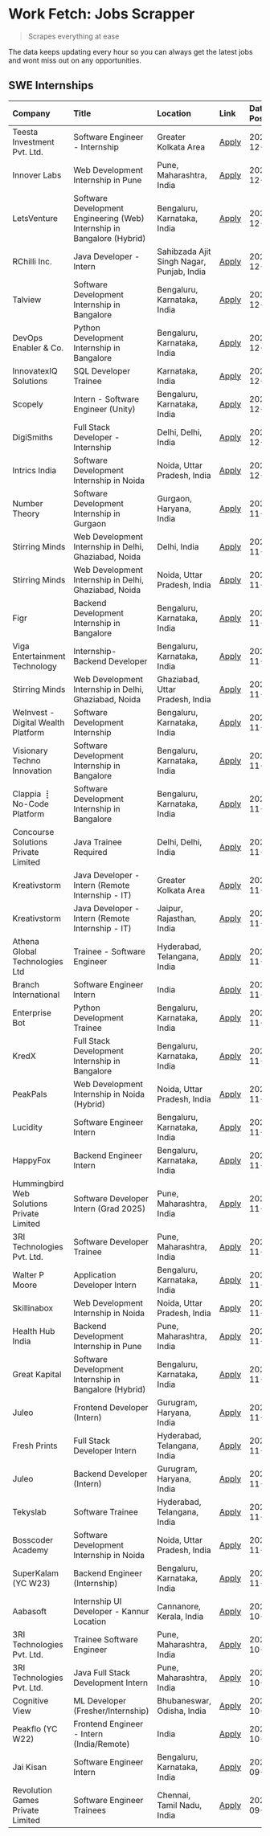 # Work Fetch: Jobs Scrapper
> Scrapes everything at ease

The data keeps updating every hour so you can always get the latest jobs and wont miss out on any opportunities.

## SWE Internships
<!--START_SECTION:workfetch-->
| Company                                   | Title                                                                   | Location                                  | Link                                                                                                                                                                                                                                            | Date Posted   |
|:------------------------------------------|:------------------------------------------------------------------------|:------------------------------------------|:------------------------------------------------------------------------------------------------------------------------------------------------------------------------------------------------------------------------------------------------|:--------------|
| Teesta Investment Pvt. Ltd.               | Software Engineer - Internship                                          | Greater Kolkata Area                      | [Apply](https://in.linkedin.com/jobs/view/software-engineer-internship-at-teesta-investment-pvt-ltd-4091876508?position=31&pageNum=0&refId=1YVJUhVA9PpTR9mkKpmdeA%3D%3D&trackingId=HH57S5CnnysB0VcyhoLUqw%3D%3D)                                | 2024-12-06    |
| Innover Labs                              | Web Development Internship in Pune                                      | Pune, Maharashtra, India                  | [Apply](https://in.linkedin.com/jobs/view/web-development-internship-in-pune-at-innover-labs-4091603204?position=36&pageNum=0&refId=1YVJUhVA9PpTR9mkKpmdeA%3D%3D&trackingId=TFRS90Zv4lP2lDKN6MHjvw%3D%3D)                                       | 2024-12-06    |
| LetsVenture                               | Software Development Engineering (Web) Internship in Bangalore (Hybrid) | Bengaluru, Karnataka, India               | [Apply](https://in.linkedin.com/jobs/view/software-development-engineering-web-internship-in-bangalore-hybrid-at-letsventure-4091603237?position=48&pageNum=0&refId=1YVJUhVA9PpTR9mkKpmdeA%3D%3D&trackingId=Lo%2BJQ9l%2FxwEHmQKd6hRt%2Fg%3D%3D) | 2024-12-06    |
| RChilli Inc.                              | Java Developer - Intern                                                 | Sahibzada Ajit Singh Nagar, Punjab, India | [Apply](https://in.linkedin.com/jobs/view/java-developer-intern-at-rchilli-inc-4091299457?position=52&pageNum=0&refId=1YVJUhVA9PpTR9mkKpmdeA%3D%3D&trackingId=aqYpPH5BicUyCZR5RdGv%2Fg%3D%3D)                                                   | 2024-12-05    |
| Talview                                   | Software Development Internship in Bangalore                            | Bengaluru, Karnataka, India               | [Apply](https://in.linkedin.com/jobs/view/software-development-internship-in-bangalore-at-talview-4089000537?position=4&pageNum=0&refId=1YVJUhVA9PpTR9mkKpmdeA%3D%3D&trackingId=u8dRXWLdBChbcg9%2FBYxijQ%3D%3D)                                 | 2024-12-04    |
| DevOps Enabler & Co.                      | Python Development Internship in Bangalore                              | Bengaluru, Karnataka, India               | [Apply](https://in.linkedin.com/jobs/view/python-development-internship-in-bangalore-at-devops-enabler-co-4088596906?position=50&pageNum=0&refId=1YVJUhVA9PpTR9mkKpmdeA%3D%3D&trackingId=6yfHZxEbpjBksvUpcgDzLg%3D%3D)                          | 2024-12-04    |
| InnovatexIQ Solutions                     | SQL Developer Trainee                                                   | Karnataka, India                          | [Apply](https://in.linkedin.com/jobs/view/sql-developer-trainee-at-innovatexiq-solutions-4090206914?position=45&pageNum=0&refId=1YVJUhVA9PpTR9mkKpmdeA%3D%3D&trackingId=Nc3X2K5PRcASGAoCKPg%2BsQ%3D%3D)                                         | 2024-12-03    |
| Scopely                                   | Intern - Software Engineer (Unity)                                      | Bengaluru, Karnataka, India               | [Apply](https://in.linkedin.com/jobs/view/intern-software-engineer-unity-at-scopely-4074050850?position=57&pageNum=0&refId=1YVJUhVA9PpTR9mkKpmdeA%3D%3D&trackingId=HtB20NWDacmAJkij7Bf8gQ%3D%3D)                                                | 2024-12-03    |
| DigiSmiths                                | Full Stack Developer - Internship                                       | Delhi, Delhi, India                       | [Apply](https://in.linkedin.com/jobs/view/full-stack-developer-internship-at-digismiths-4089589512?position=54&pageNum=0&refId=1YVJUhVA9PpTR9mkKpmdeA%3D%3D&trackingId=N1OU%2BLHaapo%2FC1Cnk%2FRl6w%3D%3D)                                      | 2024-12-02    |
| Intrics India                             | Software Development Internship in Noida                                | Noida, Uttar Pradesh, India               | [Apply](https://in.linkedin.com/jobs/view/software-development-internship-in-noida-at-intrics-india-4088621201?position=12&pageNum=0&refId=1YVJUhVA9PpTR9mkKpmdeA%3D%3D&trackingId=az%2Fr%2FTxmyyzFdxM8GRp0Qg%3D%3D)                            | 2024-12-01    |
| Number Theory                             | Software Development Internship in Gurgaon                              | Gurgaon, Haryana, India                   | [Apply](https://in.linkedin.com/jobs/view/software-development-internship-in-gurgaon-at-number-theory-4087550503?position=18&pageNum=0&refId=1YVJUhVA9PpTR9mkKpmdeA%3D%3D&trackingId=kAkPeBL%2BCZGZnSak9Fy75A%3D%3D)                            | 2024-11-29    |
| Stirring Minds                            | Web Development Internship in Delhi, Ghaziabad, Noida                   | Delhi, India                              | [Apply](https://in.linkedin.com/jobs/view/web-development-internship-in-delhi-ghaziabad-noida-at-stirring-minds-4087549741?position=35&pageNum=0&refId=1YVJUhVA9PpTR9mkKpmdeA%3D%3D&trackingId=QGZyxtjQPf%2Fc9RSAsJajcA%3D%3D)                  | 2024-11-29    |
| Stirring Minds                            | Web Development Internship in Delhi, Ghaziabad, Noida                   | Noida, Uttar Pradesh, India               | [Apply](https://in.linkedin.com/jobs/view/web-development-internship-in-delhi-ghaziabad-noida-at-stirring-minds-4087549740?position=43&pageNum=0&refId=1YVJUhVA9PpTR9mkKpmdeA%3D%3D&trackingId=xBuDnMPCZxj4UkE%2FbP6a7Q%3D%3D)                  | 2024-11-29    |
| Figr                                      | Backend Development Internship in Bangalore                             | Bengaluru, Karnataka, India               | [Apply](https://in.linkedin.com/jobs/view/backend-development-internship-in-bangalore-at-figr-4087552209?position=49&pageNum=0&refId=1YVJUhVA9PpTR9mkKpmdeA%3D%3D&trackingId=8rxkMwFc5P9QWgcPJGTrRg%3D%3D)                                      | 2024-11-29    |
| Viga Entertainment Technology             | Internship-Backend Developer                                            | Bengaluru, Karnataka, India               | [Apply](https://in.linkedin.com/jobs/view/internship-backend-developer-at-viga-entertainment-technology-4088112436?position=58&pageNum=0&refId=1YVJUhVA9PpTR9mkKpmdeA%3D%3D&trackingId=f7i5Wq6PZieYuAXDSDCn0Q%3D%3D)                            | 2024-11-29    |
| Stirring Minds                            | Web Development Internship in Delhi, Ghaziabad, Noida                   | Ghaziabad, Uttar Pradesh, India           | [Apply](https://in.linkedin.com/jobs/view/web-development-internship-in-delhi-ghaziabad-noida-at-stirring-minds-4087549736?position=60&pageNum=0&refId=1YVJUhVA9PpTR9mkKpmdeA%3D%3D&trackingId=xwag4Zh2SBrSdw24AkXxoQ%3D%3D)                    | 2024-11-29    |
| WeInvest - Digital Wealth Platform        | Software Development Internship                                         | Bengaluru, Karnataka, India               | [Apply](https://in.linkedin.com/jobs/view/software-development-internship-at-weinvest-digital-wealth-platform-4087292999?position=2&pageNum=0&refId=1YVJUhVA9PpTR9mkKpmdeA%3D%3D&trackingId=gAyJO4196JS99xffVYylBg%3D%3D)                       | 2024-11-28    |
| Visionary Techno Innovation               | Software Development Internship in Bangalore                            | Bengaluru, Karnataka, India               | [Apply](https://in.linkedin.com/jobs/view/software-development-internship-in-bangalore-at-visionary-techno-innovation-4086916247?position=5&pageNum=0&refId=1YVJUhVA9PpTR9mkKpmdeA%3D%3D&trackingId=qsh%2BIEGrt5Mez73sG55FGQ%3D%3D)             | 2024-11-28    |
| Clappia ⢸ No-Code Platform                | Software Development Internship in Bangalore                            | Bengaluru, Karnataka, India               | [Apply](https://in.linkedin.com/jobs/view/software-development-internship-in-bangalore-at-clappia-%E2%A2%B8-no-code-platform-4086916232?position=15&pageNum=0&refId=1YVJUhVA9PpTR9mkKpmdeA%3D%3D&trackingId=GWqh87wpwstte5uLLiG1nw%3D%3D)       | 2024-11-28    |
| Concourse Solutions Private Limited       | Java Trainee Required                                                   | Delhi, Delhi, India                       | [Apply](https://in.linkedin.com/jobs/view/java-trainee-required-at-concourse-solutions-private-limited-4087289970?position=19&pageNum=0&refId=1YVJUhVA9PpTR9mkKpmdeA%3D%3D&trackingId=LYiAyb0sDWd8kGSs%2FcGjuw%3D%3D)                           | 2024-11-28    |
| Kreativstorm                              | Java Developer - Intern (Remote Internship - IT)                        | Greater Kolkata Area                      | [Apply](https://in.linkedin.com/jobs/view/java-developer-intern-remote-internship-it-at-kreativstorm-4087221036?position=29&pageNum=0&refId=1YVJUhVA9PpTR9mkKpmdeA%3D%3D&trackingId=rQSlcUHqnognrn%2BQfomFKg%3D%3D)                             | 2024-11-28    |
| Kreativstorm                              | Java Developer - Intern (Remote Internship - IT)                        | Jaipur, Rajasthan, India                  | [Apply](https://in.linkedin.com/jobs/view/java-developer-intern-remote-internship-it-at-kreativstorm-4087216561?position=38&pageNum=0&refId=1YVJUhVA9PpTR9mkKpmdeA%3D%3D&trackingId=3MDSlLnf14HcNkx8QhG93w%3D%3D)                               | 2024-11-28    |
| Athena Global Technologies Ltd            | Trainee - Software Engineer                                             | Hyderabad, Telangana, India               | [Apply](https://in.linkedin.com/jobs/view/trainee-software-engineer-at-athena-global-technologies-ltd-4087205108?position=41&pageNum=0&refId=1YVJUhVA9PpTR9mkKpmdeA%3D%3D&trackingId=QdTzmcdurcaqGuA10ozpzw%3D%3D)                              | 2024-11-28    |
| Branch International                      | Software Engineer Intern                                                | India                                     | [Apply](https://in.linkedin.com/jobs/view/software-engineer-intern-at-branch-international-4054425650?position=40&pageNum=0&refId=1YVJUhVA9PpTR9mkKpmdeA%3D%3D&trackingId=HMryeK0UAcVbb5fuFUxvOQ%3D%3D)                                         | 2024-11-26    |
| Enterprise Bot                            | Python Development Trainee                                              | Bengaluru, Karnataka, India               | [Apply](https://in.linkedin.com/jobs/view/python-development-trainee-at-enterprise-bot-4084354604?position=32&pageNum=0&refId=1YVJUhVA9PpTR9mkKpmdeA%3D%3D&trackingId=k8ukOvjazefz%2BmJubV6cKQ%3D%3D)                                           | 2024-11-24    |
| KredX                                     | Full Stack Development Internship in Bangalore                          | Bengaluru, Karnataka, India               | [Apply](https://in.linkedin.com/jobs/view/full-stack-development-internship-in-bangalore-at-kredx-4082021747?position=6&pageNum=0&refId=1YVJUhVA9PpTR9mkKpmdeA%3D%3D&trackingId=4ZS7OpKp6RTcILT1EFAKuA%3D%3D)                                   | 2024-11-22    |
| PeakPals                                  | Web Development Internship in Noida (Hybrid)                            | Noida, Uttar Pradesh, India               | [Apply](https://in.linkedin.com/jobs/view/web-development-internship-in-noida-hybrid-at-peakpals-4082025102?position=37&pageNum=0&refId=1YVJUhVA9PpTR9mkKpmdeA%3D%3D&trackingId=uTHNc1Nv%2BiwrQRrf55EehQ%3D%3D)                                 | 2024-11-22    |
| Lucidity                                  | Software Engineer Intern                                                | Bengaluru, Karnataka, India               | [Apply](https://in.linkedin.com/jobs/view/software-engineer-intern-at-lucidity-4081805788?position=11&pageNum=0&refId=1YVJUhVA9PpTR9mkKpmdeA%3D%3D&trackingId=XyV76BA5YMF8ClXt8jPJZg%3D%3D)                                                     | 2024-11-21    |
| HappyFox                                  | Backend Engineer Intern                                                 | Bengaluru, Karnataka, India               | [Apply](https://in.linkedin.com/jobs/view/backend-engineer-intern-at-happyfox-4079265240?position=51&pageNum=0&refId=1YVJUhVA9PpTR9mkKpmdeA%3D%3D&trackingId=7RsosWeK3nNh67LijjZRBg%3D%3D)                                                      | 2024-11-21    |
| Hummingbird Web Solutions Private Limited | Software Developer Intern (Grad 2025)                                   | Pune, Maharashtra, India                  | [Apply](https://in.linkedin.com/jobs/view/software-developer-intern-grad-2025-at-hummingbird-web-solutions-private-limited-4079796998?position=53&pageNum=0&refId=1YVJUhVA9PpTR9mkKpmdeA%3D%3D&trackingId=O6zj4YibyO1rA1TUObYaxQ%3D%3D)         | 2024-11-21    |
| 3RI Technologies Pvt. Ltd.                | Software Developer Trainee                                              | Pune, Maharashtra, India                  | [Apply](https://in.linkedin.com/jobs/view/software-developer-trainee-at-3ri-technologies-pvt-ltd-4080283578?position=20&pageNum=0&refId=1YVJUhVA9PpTR9mkKpmdeA%3D%3D&trackingId=NwXFpAjtSgPjx1MjZZhwFw%3D%3D)                                   | 2024-11-19    |
| Walter P Moore                            | Application Developer Intern                                            | Bengaluru, Karnataka, India               | [Apply](https://in.linkedin.com/jobs/view/application-developer-intern-at-walter-p-moore-4077126811?position=17&pageNum=0&refId=1YVJUhVA9PpTR9mkKpmdeA%3D%3D&trackingId=JUpkh6iV2Pfl0thLlfYXnw%3D%3D)                                           | 2024-11-18    |
| Skillinabox                               | Web Development Internship in Noida                                     | Noida, Uttar Pradesh, India               | [Apply](https://in.linkedin.com/jobs/view/web-development-internship-in-noida-at-skillinabox-4077783016?position=13&pageNum=0&refId=1YVJUhVA9PpTR9mkKpmdeA%3D%3D&trackingId=B8rOTKpieD3aB%2BW4EiUbDQ%3D%3D)                                     | 2024-11-16    |
| Health Hub India                          | Backend Development Internship in Pune                                  | Pune, Maharashtra, India                  | [Apply](https://in.linkedin.com/jobs/view/backend-development-internship-in-pune-at-health-hub-india-4075136474?position=25&pageNum=0&refId=1YVJUhVA9PpTR9mkKpmdeA%3D%3D&trackingId=ePT4NN02URgwPctP%2FA5%2BNg%3D%3D)                           | 2024-11-13    |
| Great Kapital                             | Software Development Internship in Bangalore (Hybrid)                   | Bengaluru, Karnataka, India               | [Apply](https://in.linkedin.com/jobs/view/software-development-internship-in-bangalore-hybrid-at-great-kapital-4074322094?position=21&pageNum=0&refId=1YVJUhVA9PpTR9mkKpmdeA%3D%3D&trackingId=5jw0Ke7E9NZwr6D4z%2B7gdg%3D%3D)                   | 2024-11-12    |
| Juleo                                     | Frontend Developer (Intern)                                             | Gurugram, Haryana, India                  | [Apply](https://in.linkedin.com/jobs/view/frontend-developer-intern-at-juleo-4072443159?position=23&pageNum=0&refId=1YVJUhVA9PpTR9mkKpmdeA%3D%3D&trackingId=OclqRnU6M3JG7qlqY0uusA%3D%3D)                                                       | 2024-11-12    |
| Fresh Prints                              | Full Stack Developer Intern                                             | Hyderabad, Telangana, India               | [Apply](https://in.linkedin.com/jobs/view/full-stack-developer-intern-at-fresh-prints-4074759619?position=33&pageNum=0&refId=1YVJUhVA9PpTR9mkKpmdeA%3D%3D&trackingId=9Eo23YX02waGlwLpC2cg6A%3D%3D)                                              | 2024-11-12    |
| Juleo                                     | Backend Developer (Intern)                                              | Gurugram, Haryana, India                  | [Apply](https://in.linkedin.com/jobs/view/backend-developer-intern-at-juleo-4072437848?position=46&pageNum=0&refId=1YVJUhVA9PpTR9mkKpmdeA%3D%3D&trackingId=95BTsrS5vgcctkHEYgttSQ%3D%3D)                                                        | 2024-11-12    |
| Tekyslab                                  | Software Trainee                                                        | Hyderabad, Telangana, India               | [Apply](https://in.linkedin.com/jobs/view/software-trainee-at-tekyslab-4074128169?position=47&pageNum=0&refId=1YVJUhVA9PpTR9mkKpmdeA%3D%3D&trackingId=%2F2RpadDFA6HUE8qjsEynrw%3D%3D)                                                           | 2024-11-11    |
| Bosscoder Academy                         | Software Development Internship in Noida                                | Noida, Uttar Pradesh, India               | [Apply](https://in.linkedin.com/jobs/view/software-development-internship-in-noida-at-bosscoder-academy-4070090866?position=10&pageNum=0&refId=1YVJUhVA9PpTR9mkKpmdeA%3D%3D&trackingId=uvbEWK8%2FP0V9oiFX6tGgzg%3D%3D)                          | 2024-11-06    |
| SuperKalam (YC W23)                       | Backend Engineer (Internship)                                           | Bengaluru, Karnataka, India               | [Apply](https://in.linkedin.com/jobs/view/backend-engineer-internship-at-superkalam-yc-w23-4069134451?position=27&pageNum=0&refId=1YVJUhVA9PpTR9mkKpmdeA%3D%3D&trackingId=UJaOwgOsYWzWRKj%2Bmi4bBw%3D%3D)                                       | 2024-11-06    |
| Aabasoft                                  | Internship UI Developer - Kannur Location                               | Cannanore, Kerala, India                  | [Apply](https://in.linkedin.com/jobs/view/internship-ui-developer-kannur-location-at-aabasoft-4055898437?position=30&pageNum=0&refId=1YVJUhVA9PpTR9mkKpmdeA%3D%3D&trackingId=%2FPmKFPzG5t5dADaql57A9w%3D%3D)                                    | 2024-10-21    |
| 3RI Technologies Pvt. Ltd.                | Trainee Software Engineer                                               | Pune, Maharashtra, India                  | [Apply](https://in.linkedin.com/jobs/view/trainee-software-engineer-at-3ri-technologies-pvt-ltd-4048233384?position=34&pageNum=0&refId=1YVJUhVA9PpTR9mkKpmdeA%3D%3D&trackingId=PWLn1C1%2FTTWjz4l%2Bkrua6g%3D%3D)                                | 2024-10-15    |
| 3RI Technologies Pvt. Ltd.                | Java Full Stack Development Intern                                      | Pune, Maharashtra, India                  | [Apply](https://in.linkedin.com/jobs/view/java-full-stack-development-intern-at-3ri-technologies-pvt-ltd-4048231995?position=44&pageNum=0&refId=1YVJUhVA9PpTR9mkKpmdeA%3D%3D&trackingId=hzfZzkbwwsZROHc%2Fszk2LA%3D%3D)                         | 2024-10-15    |
| Cognitive View                            | ML Developer (Fresher/Internship)                                       | Bhubaneswar, Odisha, India                | [Apply](https://in.linkedin.com/jobs/view/ml-developer-fresher-internship-at-cognitive-view-4040430973?position=22&pageNum=0&refId=1YVJUhVA9PpTR9mkKpmdeA%3D%3D&trackingId=nd%2FC0Y%2Bk5gKxJ%2BgWPPULnQ%3D%3D)                                  | 2024-10-04    |
| Peakflo (YC W22)                          | Frontend Engineer - Intern (India/Remote)                               | India                                     | [Apply](https://in.linkedin.com/jobs/view/frontend-engineer-intern-india-remote-at-peakflo-yc-w22-4037729755?position=7&pageNum=0&refId=1YVJUhVA9PpTR9mkKpmdeA%3D%3D&trackingId=jvmHHl864Ws6qD3H86I5xQ%3D%3D)                                   | 2024-10-01    |
| Jai Kisan                                 | Software Engineer Intern                                                | Bengaluru, Karnataka, India               | [Apply](https://in.linkedin.com/jobs/view/software-engineer-intern-at-jai-kisan-4024075360?position=39&pageNum=0&refId=1YVJUhVA9PpTR9mkKpmdeA%3D%3D&trackingId=Hxuwur1l2ndurZNZDPqpUA%3D%3D)                                                    | 2024-09-09    |
| Revolution Games Private Limited          | Software Engineer Trainees                                              | Chennai, Tamil Nadu, India                | [Apply](https://in.linkedin.com/jobs/view/software-engineer-trainees-at-revolution-games-private-limited-4015912927?position=42&pageNum=0&refId=1YVJUhVA9PpTR9mkKpmdeA%3D%3D&trackingId=Xv%2Ft1%2Bqg5Y%2BWbGHXrV45OA%3D%3D)                     | 2024-09-02    |
<!--END_SECTION:workfetch-->
